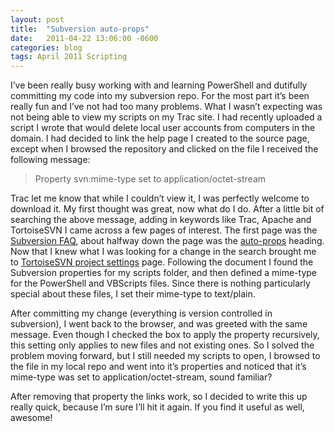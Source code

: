 ```yaml
---
layout: post
title:  "Subversion auto-props"
date:   2011-04-22 13:06:00 -0600
categories: blog
tags: April 2011 Scripting
---
```

I’ve been really busy working with and learning PowerShell and dutifully committing my code into my subversion repo. For the most part it’s been really fun and I’ve not had too many problems. What I wasn’t expecting was not being able to view my scripts on my Trac site. I had recently uploaded a script I wrote that would delete local user accounts from computers in the domain. I had decided to link the help page I created to the source page, except when I browsed the repository and clicked on the file I received the following message:

> Property svn:mime-type set to application/octet-stream

Trac let me know that while I couldn’t view it, I was perfectly welcome to download it. My first thought was great, now what do I do. After a little bit of searching the above message, adding in keywords like Trac, Apache and TortoiseSVN I came across a few pages of interest. The first page was the [Subversion FAQ](http://subversion.apache.org/faq.html), about halfway down the page was the [auto-props](http://subversion.apache.org/faq.html#auto-props) heading. Now that I knew what I was looking for a change in the search brought me to [TortoiseSVN project settings](http://tortoisesvn.net/docs/release/TortoiseSVN_en/tsvn-dug-propertypage.html) page.  Following the document I found the Subversion properties for my scripts folder, and then defined a mime-type for the PowerShell and VBScripts files. Since there is nothing particularly special about these files, I set their mime-type to text/plain.

After committing my change (everything is version controlled in subversion), I went back to the browser, and was greeted with the same message. Even though I checked the box to apply the property recursively, this setting only applies to new files and not existing ones. So I solved the problem moving forward, but I still needed my scripts to open, I browsed to the file in my local repo and went into it’s properties and noticed that it’s mime-type was set to application/octet-stream, sound familiar?

After removing that property the links work, so I decided to write this up really quick, because I’m sure I’ll hit it again. If you find it useful as well, awesome!
